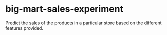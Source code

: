 # big-mart-sales-experiment
Predict the sales of the products in a particular store based on the different features provided.
